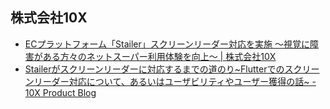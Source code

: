 ## 株式会社10X

- [ECプラットフォーム「Stailer」スクリーンリーダー対応を実施 〜視覚に障害がある方々のネットスーパー利用体験を向上〜 | 株式会社10X](https://10x.co.jp/news/screenreader/)
- [Stailerがスクリーンリーダーに対応するまでの道のり\~Flutterでのスクリーンリーダー対応について、あるいはユーザビリティやユーザー獲得の話\~ - 10X Product Blog](https://product.10x.co.jp/entry/2024/07/01/124355)